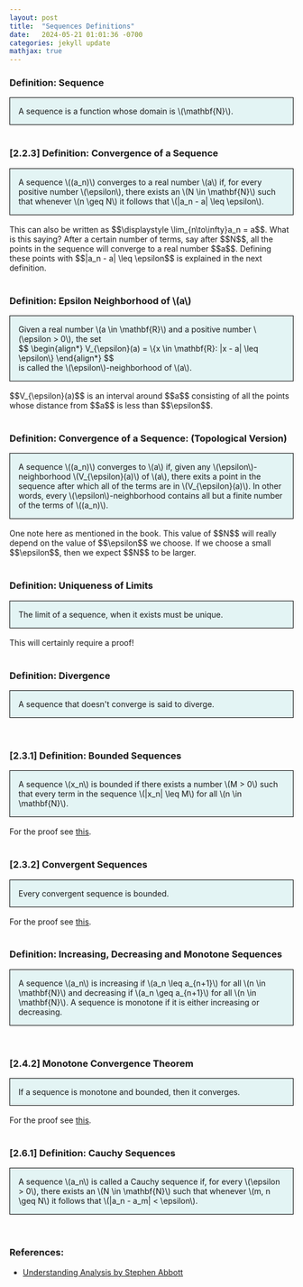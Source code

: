 ```yaml
---
layout: post
title:  "Sequences Definitions"
date:   2024-05-21 01:01:36 -0700
categories: jekyll update
mathjax: true
---
```

<!------------------------------------------------------------------------------------>
<h3>Definition: Sequence</h3>
<div style="background-color: #E3F4F4; padding: 15px 15px 15px 15px; border:1px solid black;">
  A sequence is a function whose domain is \(\mathbf{N}\).
</div>
<br>
<!------------------------------------------------------------------------------------>
<h3>[2.2.3] Definition: Convergence of a Sequence</h3>
<div style="background-color: #E3F4F4; padding: 15px 15px 15px 15px; border:1px solid black;">
  A sequence \((a_n)\) converges to a real number \(a\) if, for every positive number \(\epsilon\), there exists an \(N \in \mathbf{N}\) such that whenever \(n \geq N\) it follows that \(|a_n - a| \leq \epsilon\).
</div>
<br>
This can also be written as $$\displaystyle \lim_{n\to\infty}a_n = a$$. What is this saying? After a certain number of terms, say after $$N$$, all the points in the sequence will converge to a real number $$a$$. Defining these points with $$|a_n - a| \leq \epsilon$$ is explained in the next definition.
<br>
<br>
<!------------------------------------------------------------------------------------>
<h3>Definition: Epsilon Neighborhood of \(a\)</h3>
<div style="background-color: #E3F4F4; padding: 15px 15px 15px 15px; border:1px solid black;">
  Given a real number \(a \in \mathbf{R}\) and a positive number \(\epsilon > 0\), the set
  <div>
	  $$
	  \begin{align*}
	  V_{\epsilon}(a) = \{x \in \mathbf{R}: |x - a| \leq \epsilon\}
	  \end{align*}
	  $$
  </div>
  is called the \(\epsilon\)-neighborhood of \(a\).
</div>
<br>
$$V_{\epsilon}(a)$$ is an interval around $$a$$ consisting of all the points whose distance from $$a$$ is less than $$\epsilon$$. 
<br>
<br>
<!------------------------------------------------------------------------------------>
<h3>Definition: Convergence of a Sequence: (Topological Version)</h3>
<div style="background-color: #E3F4F4; padding: 15px 15px 15px 15px; border:1px solid black;">
	A sequence \((a_n)\) converges to \(a\) if, given any \(\epsilon\)-neighborhood \(V_{\epsilon}(a)\) of \(a\), there exits a point in the sequence after which all of the terms are in \(V_{\epsilon}(a)\). In other words, every \(\epsilon\)-neighborhood contains all but a finite number of the terms of \((a_n)\).
</div>
<br>
One note here as mentioned in the book. This value of $$N$$ will really depend on the value of $$\epsilon$$ we choose. If we choose a small $$\epsilon$$, then we expect $$N$$ to be larger.
<br>
<br>
<!------------------------------------------------------------------------------------>
<h3>Definition: Uniqueness of Limits</h3>
<div style="background-color: #E3F4F4; padding: 15px 15px 15px 15px; border:1px solid black;">
	The limit of a sequence, when it exists must be unique.
</div>
<br>
This will certainly require a proof!
<br>
<br>
<!------------------------------------------------------------------------------------>
<h3>Definition: Divergence</h3>
<div style="background-color: #E3F4F4; padding: 15px 15px 15px 15px; border:1px solid black;">
	A sequence that doesn't converge is said to diverge.
</div>
<br>
<br>
<!------------------------------------------------------------------------------------>
<h3>[2.3.1] Definition: Bounded Sequences</h3>
<div style="background-color: #E3F4F4; padding: 15px 15px 15px 15px; border:1px solid black;">
	A sequence \(x_n\) is bounded if there exists a number \(M > 0\) such that every term in the sequence \(|x_n| \leq M\) for all \(n \in \mathbf{N}\).
</div>
<br>
For the proof see <a href="https://strncat.github.io/jekyll/update/2024/06/03/analysis-seq-bounded.html">this</a>.
<br>
<br>
<!------------------------------------------------------------------------------------>
<h3>[2.3.2] Convergent Sequences</h3>
<div style="background-color: #E3F4F4; padding: 15px 15px 15px 15px; border:1px solid black;">
  Every convergent sequence is bounded.
</div>
<br>
For the proof see <a href="https://strncat.github.io/jekyll/update/2024/06/12/analysis-seq-if-convergent-then-bounded.html">this</a>.
<br>
<br>
<!------------------------------------------------------------------------------------>
<h3>Definition: Increasing, Decreasing and Monotone Sequences</h3>
<div style="background-color: #E3F4F4; padding: 15px 15px 15px 15px; border:1px solid black;">
	A sequence \(a_n\) is increasing if \(a_n \leq a_{n+1}\) for all \(n \in \mathbf{N}\) and decreasing if \(a_n \geq a_{n+1}\) for all \(n \in \mathbf{N}\). A sequence is monotone if it is either increasing or decreasing.
</div>
<br>
<br>
<!------------------------------------------------------------------------------------>
<h3>[2.4.2] Monotone Convergence Theorem</h3>
<div style="background-color: #E3F4F4; padding: 15px 15px 15px 15px; border:1px solid black;">
  If a sequence is monotone and bounded, then it converges.
</div>
<br>
For the proof see <a href="https://strncat.github.io/jekyll/update/2024/04/29/analysis-seq-monotone-convergence-theorem.html">this</a>.
<br>
<br>
<!------------------------------------------------------------------------------------>
<h3>[2.6.1] Definition: Cauchy Sequences</h3>
<div style="background-color: #E3F4F4; padding: 15px 15px 15px 15px; border:1px solid black;">
	A sequence \(a_n\) is called a Cauchy sequence if, for every  \(\epsilon > 0\), there exists an \(N \in \mathbf{N}\) such that whenever \(m, n \geq N\) it follows that \(|a_n - a_m| < \epsilon\).
</div>
<br>
<br>
<!------------------------------------------------------------------------------------>
<h3>References:</h3>
<ul>
<li><a href="https://www.amazon.com/Understanding-Analysis-Undergraduate-Texts-Mathematics/dp/1493927116">Understanding Analysis by Stephen Abbott</a></li>
</ul>